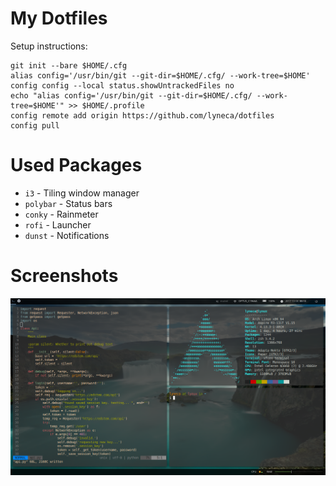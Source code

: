 # My Dotfiles
Setup instructions:

	git init --bare $HOME/.cfg
	alias config='/usr/bin/git --git-dir=$HOME/.cfg/ --work-tree=$HOME'
	config config --local status.showUntrackedFiles no
	echo "alias config='/usr/bin/git --git-dir=$HOME/.cfg/ --work-tree=$HOME'" >> $HOME/.profile
    config remote add origin https://github.com/lyneca/dotfiles
	config pull

# Used Packages
- `i3` - Tiling window manager
- `polybar` - Status bars
- `conky` - Rainmeter
- `rofi` - Launcher
- `dunst` - Notifications

# Screenshots
![Desktop](.screenshots/main.png)
